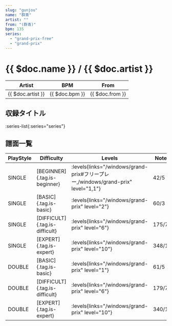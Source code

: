 ```yaml
---
slug: "gunjou"
name: "群青"
artist: ""
from: "(群青)"
bpm: 135
series:
  - "grand-prix-free"
  - "grand-prix"
---
```


# {{ $doc.name }} / {{ $doc.artist }}

|Artist|BPM|From|
|------|---|----|
|{{ $doc.artist }}|{{ $doc.bpm }}|{{ $doc.from }}|

## 収録タイトル

:series-list{:series="series"}

## 譜面一覧

|PlayStyle|Difficulty|Levels|Notes|Movie|
|---------|----------|------|-----|-----|
|SINGLE|[BEGINNER]{.tag.is-beginner}| :levels{links="/windows/grand-prix#フリープレー,/windows/grand-prix" level="1,1"}|42/5||
|SINGLE|[BASIC]{.tag.is-basic}| :levels{links="/windows/grand-prix" level="2"}|60/3||
|SINGLE|[DIFFICULT]{.tag.is-difficult}| :levels{links="/windows/grand-prix" level="6"}|175/7||
|SINGLE|[EXPERT]{.tag.is-expert}| :levels{links="/windows/grand-prix" level="10"}|348/11||
|DOUBLE|[BASIC]{.tag.is-basic}| :levels{links="/windows/grand-prix" level="1"}|61/5||
|DOUBLE|[DIFFICULT]{.tag.is-difficult}| :levels{links="/windows/grand-prix" level="6"}|179/7||
|DOUBLE|[EXPERT]{.tag.is-expert}| :levels{links="/windows/grand-prix" level="10"}|340/12||
